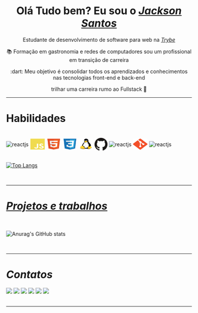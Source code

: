 <div>
  <h1 align="center">Olá Tudo bem? Eu sou o <a href="https://www.linkedin.com/feed/"><i>Jackson Santos</i></a></h1>
  
  <p align="center">Estudante de desenvolvimento de software para web na <a href="https://www.betrybe.com/"><i>Trybe</i>
  
  <a  />
  </a><br>
  
  <p align="center">📚 Formação em gastronomia e redes de computadores sou um profissional em transição de carreira </h2>
   <p align="center">:dart: Meu objetivo é consolidar todos os aprendizados e conhecimentos nas tecnologias front-end e back-end</h2>
    <p align="center"> trilhar uma carreira rumo ao Fullstack 🚀 </h2>
</div>

________________________________________________________________________________________________________________________________________________________
<h1>Habilidades</h1>
<div diplay="flex"  flex-derection="column" valign="top"><br>
  <img align="center" alt="reactjs" height="45" width="45" src="https://skillicons.dev/icons?i=react&perline=3">
  <img align="center" alt="javascript" height="30" width="40" src="https://raw.githubusercontent.com/devicons/devicon/master/icons/javascript/javascript-plain.svg">
  <img align="center" alt="HTML" height="30" width="40" src="https://raw.githubusercontent.com/devicons/devicon/master/icons/html5/html5-original.svg">
  <img align="center" alt="CSS" height="30" width="40" src="https://raw.githubusercontent.com/devicons/devicon/master/icons/css3/css3-original.svg">
  <img align="center" alt="linux" height="30" width="40" src="https://raw.githubusercontent.com/devicons/devicon/master/icons/linux/linux-original.svg">
  <!-- <img align="center" alt="github" height="30" width="40" src="https://raw.githubusercontent.com/devicons/devicon/master/icons/github/github-original.svg"> -->
 <img align="center" alt="" height="35" width="35" src="https://github.com/jacksonsouzasantos/trybe-exercicios/blob/edec670ec9ba4c75ec521347fda3e2115ad3d207/assets/GitHub%20(1).png">
  <img align="center" alt="reactjs" height="35" width="35" src="https://skillicons.dev/icons?i=jest&perline=3">
   <img align="center" alt="git" height="30" width="40" src="https://raw.githubusercontent.com/devicons/devicon/master/icons/git/git-original.svg">
  <img align="center" alt="reactjs" height="35" width="35" src="https://skillicons.dev/icons?i=redux&perline=3">
</div><br>

<div >
  
[![Top Langs](https://github-readme-stats.vercel.app/api/top-langs/?username=jacksonsouzasantos&layout=compact)](https://github.com/anuraghazra/github-readme-stats)
  
</div></br>

________________________________________________________________________________________________________________________________________________________
<h1><a href="https://www.linkedin.com/feed/"><i>Projetos e trabalhos</i></a></h1>
<div></br>
  
![Anurag's GitHub stats](https://github-readme-stats.vercel.app/api?username=jacksonsouzasantos&show_icons=true&theme=radical)
 
</div></br>


________________________________________________________________________________________________________________________________________________________
<h1><i>Contatos</i></a></h1>
<div ">
  <a href="https://discord.com/channels/@me" target="_blank"><img src="https://img.shields.io/badge/Discord-7289DA?style=for-the-badge&logo=discord&logoColor=white" target="_blank"></a>
 <a href="https://instagram.com/jacksonszsantos?igshid=YmMyMTA2M2Y=" target="_blank"><img src="https://img.shields.io/badge/-Instagram-%23E4405F?style=for-the-badge&logo=instagram&logoColor=white" target="_blank"></a>
 <a href="https://twitter.com/souzaTEC?t=dO1Sd7v_8jS-Yad5j-T98Q&s=09" target="_blank"><img src="https://img.shields.io/badge/Twitter-%231DA1F2.svg?style=for-the-badge&logo=Twitter&logoColor=white" target="_blank"></a> 
  <a href="https://www.linkedin.com/feed/" target="_blank"><img src="https://img.shields.io/badge/-LinkedIn-%230077B5?style=for-the-badge&logo=linkedin&logoColor=white" target="_blank"></a>  
   <a href="https://wa.me/5583996812079" target="_blank"><img src="https://img.shields.io/badge/WhatsApp-25D366?style=for-the-badge&logo=whatsapp&logoColor=white" target="_blank"></a> 
  <a href="mailto:jacksonsantos.tec@gmail.com"><img src="https://img.shields.io/badge/-Gmail-%23333?style=for-the-badge&logo=gmail&logoColor=white" target="_blank"></a>
</div><br>

________________________________________________________________________________________________________________________________________________________






